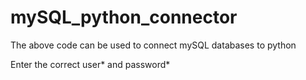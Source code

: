 # mySQL_python_connector

The above code can be used to connect mySQL databases to python

Enter the correct user* and password*
